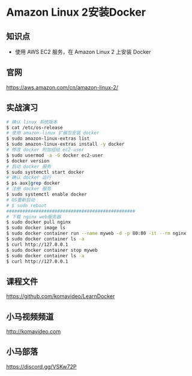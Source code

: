 Amazon Linux 2安装Docker
=======================

## 知识点

* 使用 AWS EC2 服务，在 Amazon Linux 2 上安装 Docker

## 官网

https://aws.amazon.com/cn/amazon-linux-2/

## 实战演习

~~~bash
# 确认 linux 系统版本
$ cat /etc/os-release
# 使用 amazon-linux 扩展包安装 docker
$ sudo amazon-linux-extras list
$ sudo amazon-linux-extras install -y docker
# 修改 docker 附加组给 ec2-user
$ sudo usermod -a -G docker ec2-user
$ docker version
# 启动 docker 服务
$ sudo systemctl start docker
# 确认 docker 运行
$ ps aux|grep docker
# 注册 docker 服务
$ sudo systemctl enable docker
# OS重新启动
# $ sudo reboot
################################################
# 下载 nginx web服务器
$ sudo docker pull nginx
$ sudo docker image ls
$ sudo docker container run --name myweb -d -p 80:80 -it --rm nginx
$ sudo docker container ls -a
$ curl http://127.0.0.1
$ sudo docker container stop myweb
$ sudo docker container ls -a
$ curl http://127.0.0.1
~~~

## 课程文件

https://github.com/komavideo/LearnDocker

## 小马视频频道

http://komavideo.com

## 小马部落

https://discord.gg/VSKw72P